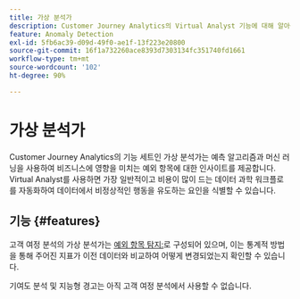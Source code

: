 ```yaml
---
title: 가상 분석가
description: Customer Journey Analytics의 Virtual Analyst 기능에 대해 알아봅니다.
feature: Anomaly Detection
exl-id: 5fb6ac39-d09d-49f0-ae1f-13f223e20800
source-git-commit: 16f1a732260ace8393d7303134fc351740fd1661
workflow-type: tm+mt
source-wordcount: '102'
ht-degree: 90%

---
```


# 가상 분석가

Customer Journey Analytics의 기능 세트인 가상 분석가는 예측 알고리즘과 머신 러닝을 사용하여 비즈니스에 영향을 미치는 예외 항목에 대한 인사이트를 제공합니다. Virtual Analyst를 사용하면 가장 일반적이고 비용이 많이 드는 데이터 과학 워크플로를 자동화하여 데이터에서 비정상적인 행동을 유도하는 요인을 식별할 수 있습니다.

## 기능 {#features}

고객 여정 분석의 가상 분석가는 [예외 항목 탐지:](c-anomaly-detection/anomaly-detection.md)로 구성되어 있으며, 이는 통계적 방법을 통해 주어진 지표가 이전 데이터와 비교하여 어떻게 변경되었는지 확인할 수 있습니다.

기여도 분석 및 지능형 경고는 아직 고객 여정 분석에서 사용할 수 없습니다.
